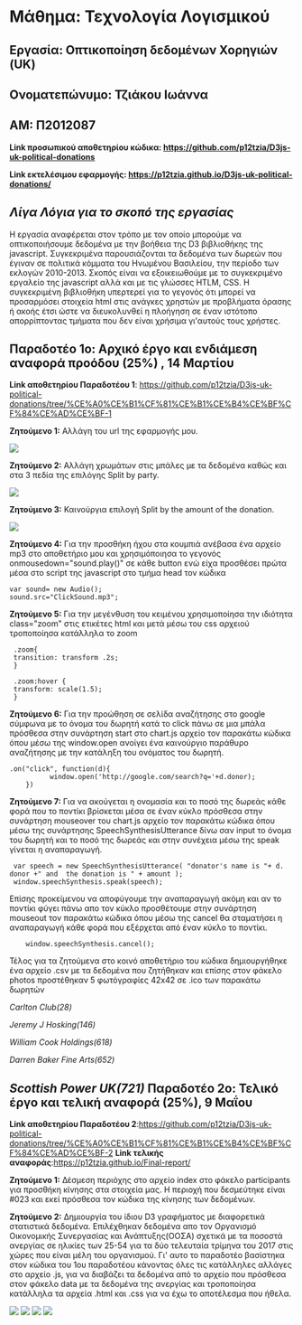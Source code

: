 
**Μάθημα: Τεχνολογία Λογισμικού**
===========
Εργασία: Οπτικοποίηση δεδομένων Χορηγιών (UK)
-------
Ονοματεπώνυμο: Τζιάκου Ιωάννα
-------
ΑΜ: Π2012087
-------
**Link προσωπικού αποθετηρίου κώδικα: https://github.com/p12tzia/D3js-uk-political-donations**

**Link εκτελέσιμου εφαρμογής: https://p12tzia.github.io/D3js-uk-political-donations/**

*Λίγα Λόγια για το σκοπό της εργασίας*
----------
Η εργασία αναφέρεται στον τρόπο με τον οποίο μπορούμε να οπτικοποιήσουμε δεδομένα με την βοήθεια της D3 βιβλιοθήκης της javascript. Συγκεκριμένα παρουσιάζονται τα δεδομένα των δωρεών που έγιναν σε πολιτικά κόμματα του Ηνωμένου Βασιλείου, την περίοδο των εκλογών 2010-2013. Σκοπός είναι να εξοικειωθούμε με το συγκεκριμένο εργαλείο της javascript αλλά και με τις γλώσσες HTLM, CSS. Η συγκεκριμένη βιβλιοθήκη υπερτερεί για το γεγονός ότι μπορεί να προσαρμόσει στοιχεία html στις ανάγκες χρηστών με προβλήματα όρασης ή ακοής έτσι ώστε να διευκολυνθεί η πλοήγηση σε έναν ιστότοπο απορρίπτοντας τμήματα που δεν είναι χρήσιμα γι'αυτούς τους χρήστες.  

**Παραδοτέο 1ο: Αρχικό έργο και ενδιάμεση αναφορά προόδου (25%) , 14 Μαρτίου**
--------------
**Link αποθετηρίου Παραδοτέου 1**: https://github.com/p12tzia/D3js-uk-political-donations/tree/%CE%A0%CE%B1%CF%81%CE%B1%CE%B4%CE%BF%CF%84%CE%AD%CE%BF-1 

**Ζητούμενο 1:** Αλλάγη του url της εφαρμογής μου.

<img src="https://imgur.com/FCHSQSY.png"/>

**Ζητούμενο 2:** Αλλάγη χρωμάτων στις μπάλες με τα δεδομένα καθώς και στα 3 πεδία της επιλόγης Split by party.

<img src="https://imgur.com/Dpid90H.png"/>

**Ζητούμενο 3:** Καινούργια επιλογή Split by the amount of the donation.

<img src="https://imgur.com/KTezZrX.png"/>

**Ζητούμενο 4:**  Για την προσθήκη ήχου στα κουμπιά ανέβασα ένα αρχείο mp3 στο αποθετήριο μου και  χρησιμόποιησα το γεγονός onmousedown="sound.play()" σε κάθε button ενώ είχα προσθέσει πρώτα μέσα στο script της javascript στο τμήμα head τον κώδικα 

    var sound= new Audio();
    sound.src="ClickSound.mp3";  
    
**Ζητούμενο 5:** Για την μεγένθυση του κειμένου χρησιμοποίησα την ιδιότητα class="zoom" στις ετικέτες html και μετά μέσω του css αρχειού
τροποποίησα κατάλληλα το zoom

     .zoom{
     transition: transform .2s;
     }

     .zoom:hover {
     transform: scale(1.5);
     }

**Ζητούμενο 6:** Για την προώθηση σε σελίδα αναζήτησης στο google σύμφωνα με το όνομα του δωρητή κατά το click πάνω σε μια μπάλα πρόσθεσα στην συνάρτηση start στο chart.js αρχείο τον παρακάτω κώδικα όπου μέσω της  window.open ανοίγει ένα καινούργιο παράθυρο αναζήτησης με την κατάληξη του ονόματος του δωρητή.

    .on("click", function(d){
			  window.open('http://google.com/search?q='+d.donor);
		})
    
**Ζητούμενο 7:**  Για να ακούγεται η ονομασία και το ποσό της δωρεάς κάθε φορά που το ποντίκι βρίσκεται μέσα σε έναν κύκλο πρόσθεσα στην συνάρτηση mouseover του chart.js αρχείο τον παρακάτω κώδικα όπου μέσω της συνάρτησης SpeechSynthesisUtterance δίνω σαν input το όνομα του δωρητή και το ποσό της δωρεάς και στην συνέχεια μέσω της speak γίνεται η αναπαραγωγή.

     var speech = new SpeechSynthesisUtterance( "donator's name is "+ d. donor +" and  the donation is " + amount );
     window.speechSynthesis.speak(speech);
     
Επίσης προκείμενου να αποφύγουμε την αναπαραγωγή ακόμη και αν το ποντίκι φύγει πάνω απο τον κύκλο προσθέτουμε στην συνάρτηση mouseout τον παρακάτω κώδικα όπου μέσω της cancel θα σταματήσει η αναπαραγωγή κάθε φορά που εξέρχεται από έναν κύκλο το ποντίκι.
        
        window.speechSynthesis.cancel();
 
Τέλος για τα ζητούμενα στο κοινό αποθετήριο του κώδικα δημιουργήθηκε ένα αρχείο .csv με τα δεδομένα που ζητήθηκαν και επίσης στον φάκελο photos προστέθηκαν 5 φωτόγραφίες 42x42 σε .ico των παρακάτω δωρητών

  *Carlton Club(28)*
  
  *Jeremy J Hosking(146)*
  
  *William Cook Holdings(618)*
  
  *Darren Baker Fine Arts(652)*
  
  *Scottish Power UK(721)*
  **Παραδοτέο 2ο: Τελικό έργο και τελική αναφορά (25%), 9 Μαΐου**
--------------
**Link αποθετηρίου Παραδοτέου 2**:https://github.com/p12tzia/D3js-uk-political-donations/tree/%CE%A0%CE%B1%CF%81%CE%B1%CE%B4%CE%BF%CF%84%CE%AD%CE%BF-2
**Link τελικής αναφοράς**:https://p12tzia.github.io/Final-report/

**Ζητούμενο 1:** Δέσμεση περιόχης στο αρχείο index στο φάκελο participants για προσθήκη κίνησης στα στοιχεία μας. Η περιοχή που δεσμεύτηκε είναι #023 και εκεί πρόσθεσα τον κώδικα της κίνησης των δεδομένων.

**Ζητούμενο 2:** Δημιουργία του ίδιου D3 γραφήματος με διαφορετικά στατιστικά δεδομένα. Επιλέχθηκαν δεδομένα απο τον Οργανισμό Οικονομικής Συνεργασίας και Ανάπτυξης(ΟΟΣΑ) σχετικά με τα ποσοστά ανεργίας σε ηλικίες των 25-54 για τα δύο τελευταία τρίμηνα του 2017 στις χώρες που είναι μέλη του οργανισμού. Γι' αυτο το παραδοτέο βασίστηκα στον κώδικα του 1ου παραδοτέου κάνοντας όλες τις κατάλληλες αλλάγες στο αρχείο .js, για να διαβάζει τα δεδομένα από το αρχείο που πρόσθεσα στον φάκελο data με τα δεδομένα της ανεργίας και τροποποίησα κατάλληλα τα αρχεία .html και .css για να έχω το αποτέλεσμα που ήθελα.

<img src=https://imgur.com/ba6LFsi/>
<img src=https://imgur.com/jNqLuhE/>
<img src=https://imgur.com/ZyPb7h0/>
<img src=https://imgur.com/XgD9ggV/>




